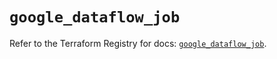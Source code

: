 # `google_dataflow_job`

Refer to the Terraform Registry for docs: [`google_dataflow_job`](https://registry.terraform.io/providers/hashicorp/google/6.14.1/docs/resources/dataflow_job).
